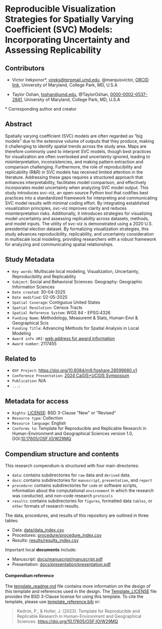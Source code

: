# Reproducible Visualization Strategies for Spatially Varying Coefficient (SVC) Models: Incorporating Uncertainty and Assessing Replicability

## Contributors

- Victor Irekponor\*, vireks@terpmail.umd.edu, @marquisvictor, [ORCID link](https://orcid.org/0000-0002-4836-7923), University of Maryland, College Park, MD, U.S.A

- Taylor Oshan, toshan@umd.edu, @TaylorOshan, [0000-0002-0537-2941](https://orcid.org/0000-0002-0537-2941), University of Maryland, College Park, MD, U.S.A

\* Corresponding author and creator

## Abstract

Spatially varying coefficient (SVC) models are often regarded as “big models” due to the extensive volume of outputs that they produce, making it challenging to identify spatial trends across the study area. Maps are therefore commonly used to interpret SVC models, though best practices for visualization are often overlooked and uncertainty ignored, leading to misinterpretation, inconsistencies, and making pattern extraction and comparison challenging. Furthermore, the role of reproducibility and replicability (R&R) in SVC models has received limited attention in the literature. Addressing these gaps requires a structured approach that enhances interpretability, facilitates model comparison, and effectively incorporates model uncertainty when analyzing SVC model output. This study introduces svc-viz, an open-source Python tool that codifies best practices into a standardized framework for interpreting and communicating SVC model results with minimal coding effort. By integrating established visualization principles, svc-viz improves clarity and reduces misinterpretation risks. Additionally, it introduces strategies for visualizing model uncertainty and assessing replicability across datasets, methods, and model inputs. The utility of svc-viz is demonstrated using a 2020 U.S. presidential election dataset. By formalizing visualization strategies, this study advances reproducibility, replicability, and uncertainty consideration in multiscale local modeling, providing researchers with a robust framework for analyzing and communicating spatial relationships.


## Study Metadata

- `Key words`: Multiscale local modeling, Visualization, Uncertainty, Reproducibility and Replicability
- `Subject`: Social and Behavioral Sciences: Geography: Geographic Information Sciences
- `Date created`: 30-04-2025
- `Date modified`: 02-05-2025
- `Spatial Coverage`: Contiguous United States
- `Spatial Resolution`: Census Tracts
- `Spatial Reference System`: WGS 84 - EPSG:4326
- `Funding Name`: Methodology, Measuremt & Stats, Human-Envi & Geographical Scis 
- `Funding Title`: Advancing Methods for Spatial Analysis in Local Modeling
- `Award info URI`: [web address for award information](https://www.nsf.gov/awardsearch/showAward?AWD_ID=2117455&HistoricalAwards=false)
- `Award number`: 2117455

## Related to

- `OSF Project`: https://doi.org/10.6084/m9.figshare.28599680.v1 
- `Conference Presentation`: [2024 CaGIS+UCGIS Symposium](https://cagisucgissymposium2024.sched.com/event/1cDyt/lightning-talks-methodological-innovations-in-geospatial-science#:~:text=**Victor%20Irekponor%20and%20Taylor%20Oshan%0AVisualization%20Strategies%20for%20Handling%20Uncertainty%20in%20SVC%20models%3A%20Implications%20for%20Reproducibility%20and%20Replicability)
- `Publication`: N/A
- `...`:

## Metadata for access

- `Rights`: [LICENSE](LICENSE): BSD 3-Clause "New" or "Revised"
- `Resource type`: Collection
- `Resource language`: English
- `Conforms to`: Template for Reproducible and Replicable Research in Human-Environment and Geographical Sciences version 1.0, DOI:[10.17605/OSF.IO/W29MQ](https://doi.org/10.17605/OSF.IO/W29MQ)

## Compendium structure and contents

This research compendium is structured with four main directories:

- `data`: contains subdirectories for `raw` data and `derived` data.
- `docs`: contains subdirectories for `manuscript`, `presentation`, and `report`
- `procedure`: contains subdirectories for `code` or software scripts, information about the computational `environment` in which the research was conducted, and non-code research `protocols`
- `results`: contains subdirectories for `figures`, formatted data `tables`, or `other` formats of research results.

The data, procedures, and results of this repository are outlined in three tables:
- Data: [data/data_index.csv](data/data_index.csv)
- Procedures: [procedure/procedure_index.csv](procedure/procedure_index.csv)
- Results: [results/results_index.csv](results/results_index.csv)

Important local **documents** include:
- Manuscript: [docs/manuscript/manuscript.pdf](docs/manuscript/manuscript.pdf)
- Presentation: [docs/presentation/presentation.pdf](docs/presentation/presentation.pdf)

#### Compendium reference

The [template_readme.md](template_readme.md) file contains more information on the design of this template and references used in the design.
The [Template_LICENSE](Template_LICENSE) file provides the BSD 3-Clause license for using this template.
To cite the template, please use [template_reference.bib](template_reference.bib) or:
> Kedron, P., & Holler, J. (2023). Template for Reproducible and Replicable Research in Human-Environment and Geographical Sciences. https://doi.org/10.17605/OSF.IO/W29MQ
